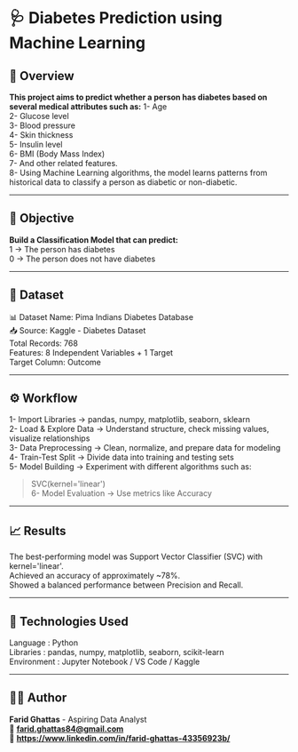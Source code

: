 # 🩺 Diabetes Prediction using Machine Learning

## 📘 Overview

**This project aims to predict whether a person has diabetes based on several medical attributes such as:**
1- Age    
2- Glucose level    
3- Blood pressure    
4- Skin thickness    
5- Insulin level    
6- BMI (Body Mass Index)    
7- And other related features.    
8- Using Machine Learning algorithms, the model learns patterns from historical data to classify a person as diabetic or non-diabetic.    

---

## 🧠 Objective

**Build a Classification Model that can predict:**    
1 → The person has diabetes    
0 → The person does not have diabetes

---

## 🧩 Dataset

📊 Dataset Name: Pima Indians Diabetes Database    
📥 Source: Kaggle - Diabetes Dataset    
Total Records: 768    
Features: 8 Independent Variables + 1 Target    
Target Column: Outcome

---

## ⚙️ Workflow

1- Import Libraries → pandas, numpy, matplotlib, seaborn, sklearn    
2- Load & Explore Data → Understand structure, check missing values, visualize relationships    
3- Data Preprocessing → Clean, normalize, and prepare data for modeling    
4- Train-Test Split → Divide data into training and testing sets    
5- Model Building → Experiment with different algorithms such as:
  > SVC(kernel='linear')    
6- Model Evaluation → Use metrics like Accuracy

---

## 📈 Results

The best-performing model was Support Vector Classifier (SVC) with kernel='linear'.    
Achieved an accuracy of approximately ~78%.    
Showed a balanced performance between Precision and Recall.

---

## 🧰 Technologies Used

Language :	Python    
Libraries	: pandas, numpy, matplotlib, seaborn, scikit-learn    
Environment	: Jupyter Notebook / VS Code / Kaggle    

---

## 👨‍💻 Author
**Farid Ghattas** - Aspiring Data Analyst    
📧 **farid.ghattas84@gmail.com**    
💼 **https://www.linkedin.com/in/farid-ghattas-43356923b/**

